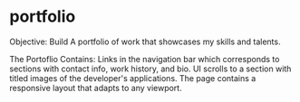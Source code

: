# portfolio
Objective: Build  A portfolio of work that showcases my skills and talents.

The Portoflio Contains:
    Links in the navigation bar which corresponds to sections with contact info, work history, and bio.
    UI scrolls to a section with titled images of the developer's applications.
    The page contains a responsive layout that adapts to any viewport.
    